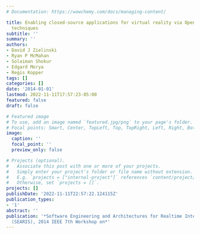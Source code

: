 ```yaml
---
# Documentation: https://wowchemy.com/docs/managing-content/

title: Enabling closed-source applications for virtual reality via OpenGL intercept-based
  techniques
subtitle: ''
summary: ''
authors:
- David J Zielinski
- Ryan P McMahan
- Solaiman Shokur
- Edgard Morya
- Regis Kopper
tags: []
categories: []
date: '2014-01-01'
lastmod: 2022-11-11T17:57:23-05:00
featured: false
draft: false

# Featured image
# To use, add an image named `featured.jpg/png` to your page's folder.
# Focal points: Smart, Center, TopLeft, Top, TopRight, Left, Right, BottomLeft, Bottom, BottomRight.
image:
  caption: ''
  focal_point: ''
  preview_only: false

# Projects (optional).
#   Associate this post with one or more of your projects.
#   Simply enter your project's folder or file name without extension.
#   E.g. `projects = ["internal-project"]` references `content/project/deep-learning/index.md`.
#   Otherwise, set `projects = []`.
projects: []
publishDate: '2022-11-11T22:57:22.124115Z'
publication_types:
- '1'
abstract: ''
publication: '*Software Engineering and Architectures for Realtime Interactive Systems
  (SEARIS), 2014 IEEE 7th Workshop on*'
---
```

